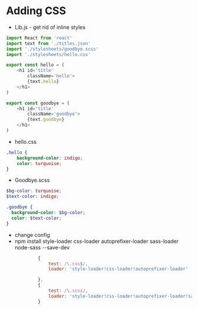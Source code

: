Adding CSS
=======

* Lib.js - get rid of inline styles

```javascript
import React from 'react'
import text from './titles.json'
import './stylesheets/goodbye.scss'
import './stylesheets/hello.css'

export const hello = (
    <h1 id='title'
        className='hello'>
        {text.hello}
    </h1>
)

export const goodbye = (
    <h1 id='title'
        className='goodbye'>
        {text.goodbye}
    </h1>
)
```

* hello.css

```css
.hello {
    background-color: indigo;
    color: turquoise;
}
```

* Goodbye.scss

```scss
$bg-color: turquoise;
$text-color: indigo;

.goodbye {
  background-color: $bg-color;
  color: $text-color;
}
```


* change config
* npm install style-loader css-loader autoprefixer-loader sass-loader node-sass --save-dev

```javascript
            {
                test: /\.css$/,
                loader: 'style-loader!css-loader!autoprefixer-loader'

            },
            {
                test: /\.scss/,
                loader: 'style-loader!css-loader!autoprefixer-loader!sass-loader'
            }
```